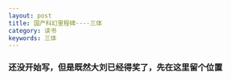 ```yaml
---
layout: post
title: 国产科幻里程碑----三体
category: 读书
keywords: 三体
---
```


### 还没开始写，但是既然大刘已经得奖了，先在这里留个位置
